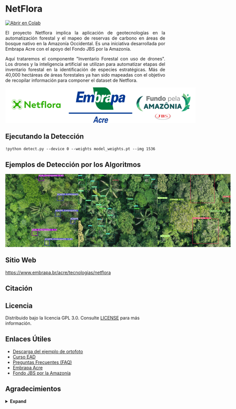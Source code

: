 # **NetFlora**

<a href="https://colab.research.google.com/gist/karasinski-mauro/aa12600b2edc9431adc2191be834c354/netflora.ipynb"><img src="https://colab.research.google.com/assets/colab-badge.svg" alt="Abrir en Colab"></a>

<p align="justify">El proyecto Netflora implica la aplicación de geotecnologías en la automatización forestal y el mapeo de reservas de carbono en áreas de bosque nativo en la Amazonía Occidental. Es una iniciativa desarrollada por Embrapa Acre con el apoyo del Fondo JBS por la Amazonía.

<p align="justify"> Aquí trataremos el componente "Inventario Forestal con uso de drones". Los drones y la inteligencia artificial se utilizan para automatizar etapas del inventario forestal en la identificación de especies estratégicas. Más de 40,000 hectáreas de áreas forestales ya han sido mapeadas con el objetivo de recopilar información para componer el dataset de Netflora.

<div style="display: flex;">

 <img src="https://github.com/NetFlora/NetFlora/blob/main/logo/Netflora.png?raw=true" width="200" alt="Logo de Netflora">

  <img src="https://github.com/NetFlora/NetFlora/blob/main/logo/Embrapa-Acre.png?raw=true" width="200" alt="Logo de Embrapa Acre">
    
   <img src="https://github.com/NetFlora/NetFlora/blob/main/logo/Fundo-JBS.png?raw=true" width="200" alt="Logo del Fondo JBS">

</div>

## Ejecutando la Detección

``!python detect.py --device 0 --weights model_weights.pt --img 1536``

## Ejemplos de Detección por los Algoritmos

<div style="display: flex;">

 <img src="https://github.com/NetFlora/NetFlora/blob/main/inference/images/Acai.jpg?raw=true" width="230" alt="Açaí"> 

 <img src="https://github.com/NetFlora/NetFlora/blob/main/inference/images/Palmeiras.jpg?raw=true" width="250" alt="Palmera">
 
 <img src="https://github.com/NetFlora/NetFlora/blob/main/inference/images/PFMNs.jpg?raw=true" width="230" alt="PFMNs">
  
 </div>

## Sitio Web

https://www.embrapa.br/acre/tecnologias/netflora

## Citación


## Licencia

Distribuido bajo la licencia GPL 3.0. Consulte [LICENSE](LICENSE.md) para más información.

## Enlaces Útiles
- [Descarga del ejemplo de ortofoto](https://drive.google.com/drive/folders/1OcRel7fJHALwm9ZAdU3rSlFwV_4iaZnp?usp=sharing)
- [Curso EAD](https://www.embrapa.br/web/portal/acre/tecnologias/netflora/curso-ead)
- [Preguntas Frecuentes (FAQ)](https://www.embrapa.br/web/portal/acre/tecnologias/netflora/perguntas-e-respostas)
- [Embrapa Acre](https://www.embrapa.br/acre/)
- [Fondo JBS por la Amazonía](https://fundojbsamazonia.org/)

## Agradecimientos

<details><summary> <b>Expand</b> </summary>
 * [https://github.com/AlexeyAB/darknet](https://github.com/AlexeyAB/darknet)
 * [https://github.com/WongKinYiu/yolov7](https://github.com/WongKinYiu/yolov7)
 
<details>
